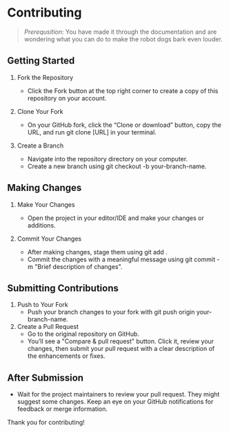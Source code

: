 # Contributing

> *Prerequsition*: You have made it through the documentation and are wondering what you can do to make the robot dogs bark even louder.

## Getting Started

1. Fork the Repository
    - Click the Fork button at the top right corner to create a copy of this repository on your account.

1. Clone Your Fork
    - On your GitHub fork, click the “Clone or download” button, copy the URL, and run git clone [URL] in your terminal.

1. Create a Branch
    - Navigate into the repository directory on your computer.
    - Create a new branch using git checkout -b your-branch-name.

## Making Changes

1. Make Your Changes
    - Open the project in your editor/IDE and make your changes or additions.

1. Commit Your Changes
    - After making changes, stage them using git add .
    - Commit the changes with a meaningful message using git commit -m "Brief description of changes".

## Submitting Contributions

1. Push to Your Fork
    - Push your branch changes to your fork with git push origin your-branch-name.
1. Create a Pull Request
    - Go to the original repository on GitHub.
    - You’ll see a "Compare & pull request" button. Click it, review your changes, then submit your pull request with a clear description of the enhancements or fixes.

## After Submission

- Wait for the project maintainers to review your pull request. They might suggest some changes. Keep an eye on your GitHub notifications for feedback or merge information.

Thank you for contributing!
